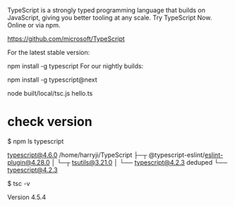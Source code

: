 TypeScript is a strongly typed programming language that builds on JavaScript, giving you better tooling at any scale. Try TypeScript Now. Online or via npm.


https://github.com/microsoft/TypeScript


For the latest stable version:

npm install -g typescript
For our nightly builds:

npm install -g typescript@next


node built/local/tsc.js hello.ts


# check version 
 
 $ npm ls typescript

typescript@4.6.0 /home/harryji/TypeScript
├─┬ @typescript-eslint/eslint-plugin@4.28.0
│ └─┬ tsutils@3.21.0
│   └── typescript@4.2.3 deduped
└── typescript@4.2.3

 

$ tsc -v

Version 4.5.4
